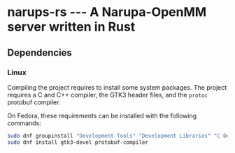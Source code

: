 # narups-rs --- A Narupa-OpenMM server written in Rust

## Dependencies

### Linux

Compiling the project requires to install some system packages. The project requires a C and C++ compiler, the GTK3 header files, and the `protoc` protobuf compiler.

On Fedora, these requirements can be installed with the following commands:

```bash
sudo dnf groupinstall "Development Tools" "Development Libraries" "C Development Tools and Libraries"
sudo dnf install gtk3-devel protobuf-compiler
```

